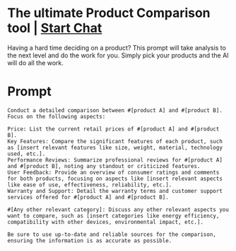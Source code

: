 

# The ultimate Product Comparison tool | [Start Chat](https://gptcall.net/chat.html?data=%7B%22contact%22%3A%7B%22id%22%3A%22252a5aca-887b-4d45-b86e-a1522758dddd%22%2C%22flow%22%3Atrue%7D%7D)
<p>Having a hard time deciding on a product? This prompt will take analysis to the next level and do the work for you. Simply pick your products and the AI will do all the work. </p>

# Prompt

```
Conduct a detailed comparison between #[product A] and #[product B]. Focus on the following aspects:

Price: List the current retail prices of #[product A] and #[product B].
Key Features: Compare the significant features of each product, such as [insert relevant features like size, weight, material, technology used, etc.].
Performance Reviews: Summarize professional reviews for #[product A] and #[product B], noting any standout or criticized features.
User Feedback: Provide an overview of consumer ratings and comments for both products, focusing on aspects like [insert relevant aspects like ease of use, effectiveness, reliability, etc.].
Warranty and Support: Detail the warranty terms and customer support services offered for #[product A] and #[product B].

#[Any other relevant category]: Discuss any other relevant aspects you want to compare, such as [insert categories like energy efficiency, compatibility with other devices, environmental impact, etc.].

Be sure to use up-to-date and reliable sources for the comparison, ensuring the information is as accurate as possible.
```





